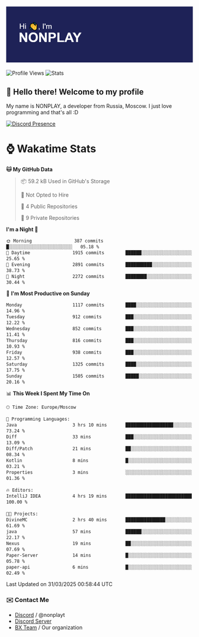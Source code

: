![Discord Presence](./header.png)
<br></br>
![Profile Views](https://komarev.com/ghpvc/?username=NONPLAYT&color=blue&style=for-the-badge)
![Stats](https://img.shields.io/badge/0%25-OPTIMIZED-orange?style=for-the-badge)


## :wave: Hello there! Welcome to my profile

My name is NONPLAY, a developer from Russia, Moscow. I just love programming and that's all :D

[![Discord Presence](https://lanyard.cnrad.dev/api/597087584090587177?showDisplayName=true)](https://discord.com/users/597087584090587177) 

# ⌚ Wakatime Stats

<!--START_SECTION:waka-->
**🐱 My GitHub Data** 

> 📦 59.2 kB Used in GitHub's Storage 
 > 
> 🚫 Not Opted to Hire
 > 
> 📜 4 Public Repositories 
 > 
> 🔑 9 Private Repositories 
 > 
**I'm a Night 🦉** 

```text
🌞 Morning                387 commits         █░░░░░░░░░░░░░░░░░░░░░░░░   05.18 % 
🌆 Daytime                1915 commits        ██████░░░░░░░░░░░░░░░░░░░   25.65 % 
🌃 Evening                2891 commits        ██████████░░░░░░░░░░░░░░░   38.73 % 
🌙 Night                  2272 commits        ████████░░░░░░░░░░░░░░░░░   30.44 % 
```
📅 **I'm Most Productive on Sunday** 

```text
Monday                   1117 commits        ████░░░░░░░░░░░░░░░░░░░░░   14.96 % 
Tuesday                  912 commits         ███░░░░░░░░░░░░░░░░░░░░░░   12.22 % 
Wednesday                852 commits         ███░░░░░░░░░░░░░░░░░░░░░░   11.41 % 
Thursday                 816 commits         ███░░░░░░░░░░░░░░░░░░░░░░   10.93 % 
Friday                   938 commits         ███░░░░░░░░░░░░░░░░░░░░░░   12.57 % 
Saturday                 1325 commits        ████░░░░░░░░░░░░░░░░░░░░░   17.75 % 
Sunday                   1505 commits        █████░░░░░░░░░░░░░░░░░░░░   20.16 % 
```


📊 **This Week I Spent My Time On** 

```text
🕑︎ Time Zone: Europe/Moscow

💬 Programming Languages: 
Java                     3 hrs 10 mins       ██████████████████░░░░░░░   73.24 % 
Diff                     33 mins             ███░░░░░░░░░░░░░░░░░░░░░░   13.09 % 
Diff/Patch               21 mins             ██░░░░░░░░░░░░░░░░░░░░░░░   08.34 % 
Kotlin                   8 mins              █░░░░░░░░░░░░░░░░░░░░░░░░   03.21 % 
Properties               3 mins              ░░░░░░░░░░░░░░░░░░░░░░░░░   01.36 % 

🔥 Editors: 
IntelliJ IDEA            4 hrs 19 mins       █████████████████████████   100.00 % 

🐱‍💻 Projects: 
DivineMC                 2 hrs 40 mins       ███████████████░░░░░░░░░░   61.69 % 
java                     57 mins             ██████░░░░░░░░░░░░░░░░░░░   22.17 % 
Nexus                    19 mins             ██░░░░░░░░░░░░░░░░░░░░░░░   07.69 % 
Paper-Server             14 mins             █░░░░░░░░░░░░░░░░░░░░░░░░   05.78 % 
paper-api                6 mins              █░░░░░░░░░░░░░░░░░░░░░░░░   02.49 % 
```


 Last Updated on 31/03/2025 00:58:44 UTC
<!--END_SECTION:waka-->

### ✉️ Contact Me

- [Discord](https://discord.com/users/597087584090587177) / @nonplayt
- [Discord Server](https://discord.gg/p7cxhw7E2M)
- [BX Team](https://github.com/BX-Team) / Our organization
